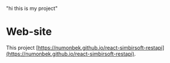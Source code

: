 "hi this is my project"
# Web-site

This project [https://numonbek.github.io/react-simbirsoft-restapi](https://numonbek.github.io/react-simbirsoft-restapi).
